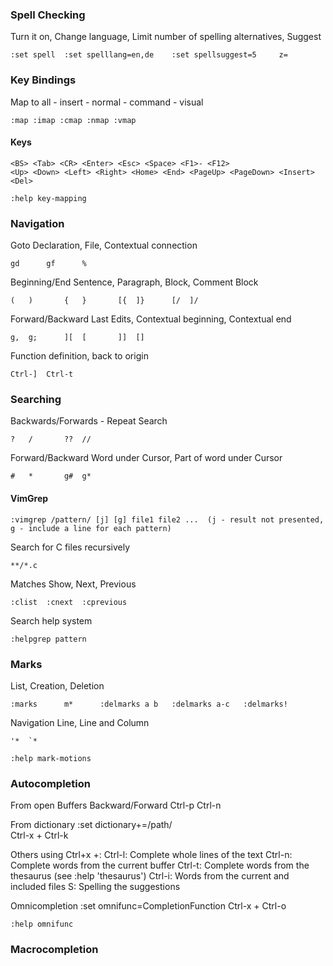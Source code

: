 ### Spell Checking

Turn it on, Change language, Limit number of spelling alternatives, Suggest

    :set spell  :set spelllang=en,de    :set spellsuggest=5     z=

### Key Bindings

Map to all - insert - normal - command - visual

    :map :imap :cmap :nmap :vmap

#### Keys

    <BS> <Tab> <CR> <Enter> <Esc> <Space> <F1>- <F12> 
    <Up> <Down> <Left> <Right> <Home> <End> <PageUp> <PageDown> <Insert> <Del> 

    :help key-mapping

### Navigation

Goto Declaration, File, Contextual connection

    gd      gf      %
Beginning/End Sentence, Paragraph, Block, Comment Block

    (   )       {   }       [{  ]}      [/  ]/
Forward/Backward Last Edits, Contextual beginning, Contextual end 

    g,  g;      ][  [       ]]  []
Function definition, back to origin

    Ctrl-]  Ctrl-t

### Searching

Backwards/Forwards - Repeat Search

    ?   /       ??  //
Forward/Backward Word under Cursor, Part of word under Cursor

    #   *       g#  g*

#### VimGrep

    :vimgrep /pattern/ [j] [g] file1 file2 ...  (j - result not presented, g - include a line for each pattern)

Search for C files recursively

    **/*.c

Matches Show, Next, Previous

    :clist  :cnext  :cprevious

Search help system

    :helpgrep pattern

### Marks

List, Creation, Deletion

    :marks      m*      :delmarks a b   :delmarks a-c   :delmarks!
Navigation Line, Line and Column

    '*  `*

    :help mark-motions

### Autocompletion

From open Buffers Backward/Forward
    Ctrl-p  Ctrl-n

From dictionary
    :set dictionary+=/path/     
    Ctrl-x + Ctrl-k

Others using Ctrl+x +:
    Ctrl-l: Complete whole lines of the text 
    Ctrl-n: Complete words from the current buffer 
    Ctrl-t: Complete words from the thesaurus (see :help 'thesaurus') 
    Ctrl-i: Words from the current and included files 
    S:      Spelling the suggestions

Omnicompletion
    :set omnifunc=CompletionFunction
    Ctrl-x + Ctrl-o    
    
    :help omnifunc 

### Macrocompletion
